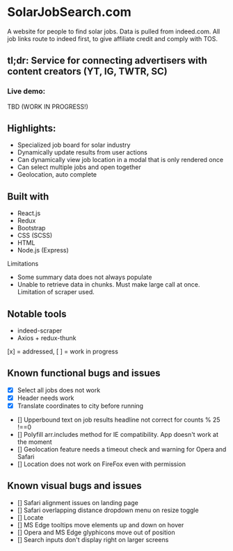 # SolarJobSearch.com

A website for people to find solar jobs. Data is pulled from indeed.com. All job links
route to indeed first, to give affiliate credit and comply with TOS.

## tl;dr: Service for connecting advertisers with content creators (YT, IG, TWTR, SC)

### Live demo: 
TBD (WORK IN PROGRESS!)

## Highlights:
* Specialized job board for solar industry
* Dynamically update results from user actions
* Can dynamically view job location in a modal that is only rendered once
* Can select multiple jobs and open together
* Geolocation, auto complete

## Built with
* React.js
* Redux
* Bootstrap
* CSS (SCSS)
* HTML
* Node.js (Express)


Limitations
* Some summary data does not always populate
* Unable to retrieve data in chunks. Must make large call at once. Limitation of scraper used.

## Notable tools
* indeed-scraper
* Axios + redux-thunk


[x] = addressed, [ ] = work in progress
## Known functional bugs and issues
- [x] Select all jobs does not work
- [x] Header needs work
- [x] Translate coordinates to city before running
- [] Upperbound text on job results headline not correct for counts % 25 !==0
- [] Polyfill arr.includes method for IE compatibility. App doesn't work at the moment
- [] Geolocation feature needs a timeout check and warning for Opera and Safari
- [] Location does not work on FireFox even with permission

## Known visual bugs and issues
- [] Safari alignment issues on landing page
- [] Safari overlapping distance dropdown menu on resize toggle
- [] Locate 
- [] MS Edge tooltips move elements up and down on hover
- [] Opera and MS Edge glyphicons move out of position
- [] Search inputs don't display right on larger screens
